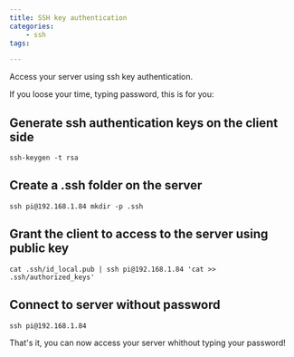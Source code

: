 ```yaml
---
title: SSH key authentication
categories:
    - ssh
tags:

---
```


Access your server using ssh key authentication.

If you loose your time, typing password, this is for you:

## Generate ssh authentication keys on the client side

    ssh-keygen -t rsa

## Create a .ssh folder on the server

    ssh pi@192.168.1.84 mkdir -p .ssh

## Grant the client to access to the server using public key

    cat .ssh/id_local.pub | ssh pi@192.168.1.84 'cat >> .ssh/authorized_keys'

## Connect to server without password

    ssh pi@192.168.1.84

That's it, you can now access your server whithout typing your password!
